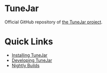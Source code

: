 # TuneJar
Official GitHub repository of [the TuneJar project](http://tunejar.sudicode.com/).

# Quick Links
* [Installing TuneJar](https://github.com/sudiamanj/TuneJar/wiki/Installing-TuneJar)
* [Developing TuneJar](https://github.com/sudiamanj/TuneJar/wiki/Developing-TuneJar)
* [Nightly Builds](http://code.fosshub.com/TuneJar/downloads)

